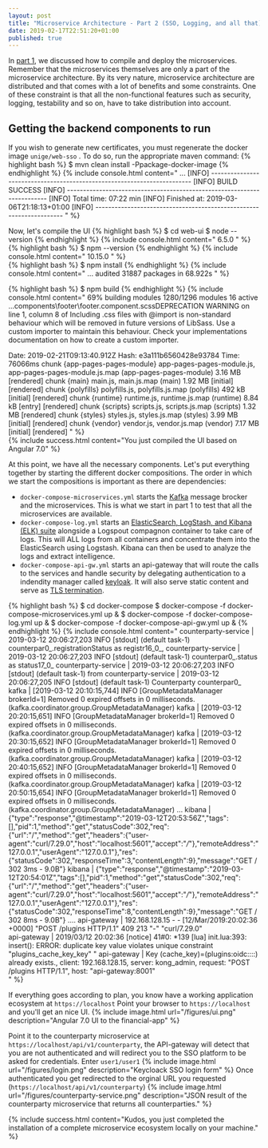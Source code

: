 ```yaml
---
layout: post
title: "Microservice Architecture - Part 2 (SSO, Logging, and all that)"
date: 2019-02-17T22:51:20+01:00
published: true
---
```


In [part 1](https://www.hostettler.net/2019/02/17/microservice-architecture-part-1.html), we discussed how to compile and deploy the microservices. Remember that the microservices themselves are only a part of the microservice architecture. 
By its very nature, microservice architecture are distributed and that comes with a lot of benefits and some constraints.
One of these constraint is that all the non-functional features such as security, logging, testability and so on, have to take distribution into account.

## Getting the backend components to run

If you wish to generate new certificates, you must regenerate the docker image ``unige/web-sso`` . To do so, run the appropriate maven command:
{% highlight bash %}
$ mvn clean install -Ppackage-docker-image
{% endhighlight %}
{% include console.html content="
...
[INFO] ------------------------------------------------------------------------
[INFO] BUILD SUCCESS
[INFO] ------------------------------------------------------------------------
[INFO] Total time:  07:22 min
[INFO] Finished at: 2019-03-06T21:18:13+01:00
[INFO] --------------------------------------------------------------------
" %} 


Now, let's compile the UI
{% highlight bash %}
$ cd web-ui
$ node --version
{% endhighlight %}
{% include console.html content="
6.5.0
" %}   
{% highlight bash %}
$ npm --version
{% endhighlight %}
{% include console.html content="
10.15.0
" %}   
{% highlight bash %}
$ npm install
{% endhighlight %}
{% include console.html content="
...
audited 31887 packages in 68.922s
" %}   

{% highlight bash %}
$ npm build
{% endhighlight %}
{% include console.html content="
 69% building modules 1280/1296 modules 16 active ...components\footer\footer.component.scssDEPRECATION WARNING on line 1, column 8 of 
Including .css files with @import is non-standard behaviour which will be removed in future versions of LibSass.
Use a custom importer to maintain this behaviour. Check your implementations documentation on how to create a custom importer.

Date: 2019-02-21T09:13:40.912Z
Hash: e3a111b6560428e93784
Time: 76066ms
chunk {app-pages-pages-module} app-pages-pages-module.js, app-pages-pages-module.js.map (app-pages-pages-module) 3.16 MB  [rendered]
chunk {main} main.js, main.js.map (main) 1.92 MB [initial] [rendered]
chunk {polyfills} polyfills.js, polyfills.js.map (polyfills) 492 kB [initial] [rendered]
chunk {runtime} runtime.js, runtime.js.map (runtime) 8.84 kB [entry] [rendered]
chunk {scripts} scripts.js, scripts.js.map (scripts) 1.32 MB  [rendered]
chunk {styles} styles.js, styles.js.map (styles) 3.99 MB [initial] [rendered]
chunk {vendor} vendor.js, vendor.js.map (vendor) 7.17 MB [initial] [rendered]
" %}   
{% include success.html content="You just compiled the UI based on Angular 7.0" %}

At this point, we have all the necessary components. Let's put everything together by starting the different docker compositions. The order in which we start the compositions is 
important as there are dependencies:
- ``docker-compose-microservices.yml`` starts the [Kafka](https://kafka.apache.org/) message brocker and the microservices. This is what we start in part 1 to test that all the microservices are available.
- ``docker-compose-log.yml`` starts an [ElasticSearch, LogStash, and Kibana (ELK) suite](https://www.elastic.co/elk-stack) alongside a Logspout compagnon container to take care of logs. This will ALL logs from all containers
and concentrate them into the ElasticSearch using Logstash. Kibana can then be used to analyze the logs and extract intelligence.
- ``docker-compose-api-gw.yml`` starts an api-gateway that will route the calls to the services and handle security by delegating authentication to a indendity manager called [keyloak](https://www.keycloak.org/). It will also serve static content and serve as [TLS termination](https://en.wikipedia.org/wiki/TLS_termination_proxy).


{% highlight bash %}
$ cd  docker-compose
$ docker-compose -f docker-compose-microservices.yml up &
$ docker-compose -f docker-compose-log.yml up &
$ docker-compose -f docker-compose-api-gw.yml up &
{% endhighlight %}
{% include console.html content="
counterparty-service    | 2019-03-12 20:06:27,203 INFO  [stdout] (default task-1)         counterpar0_.registrationStatus as registr16_0_,
counterparty-service    | 2019-03-12 20:06:27,203 INFO  [stdout] (default task-1)         counterpar0_.status as status17_0_
counterparty-service    | 2019-03-12 20:06:27,203 INFO  [stdout] (default task-1)     from
counterparty-service    | 2019-03-12 20:06:27,205 INFO  [stdout] (default task-1)         Counterparty counterpar0_
kafka                   | [2019-03-12 20:10:15,744] INFO [GroupMetadataManager brokerId=1] Removed 0 expired offsets in 0 milliseconds. (kafka.coordinator.group.GroupMetadataManager)
kafka                   | [2019-03-12 20:20:15,651] INFO [GroupMetadataManager brokerId=1] Removed 0 expired offsets in 0 milliseconds. (kafka.coordinator.group.GroupMetadataManager)
kafka                   | [2019-03-12 20:30:15,652] INFO [GroupMetadataManager brokerId=1] Removed 0 expired offsets in 0 milliseconds. (kafka.coordinator.group.GroupMetadataManager)
kafka                   | [2019-03-12 20:40:15,652] INFO [GroupMetadataManager brokerId=1] Removed 0 expired offsets in 0 milliseconds. (kafka.coordinator.group.GroupMetadataManager)
kafka                   | [2019-03-12 20:50:15,654] INFO [GroupMetadataManager brokerId=1] Removed 0 expired offsets in 0 milliseconds. (kafka.coordinator.group.GroupMetadataManager)
...
kibana           | {\"type\":\"response\",\"@timestamp\":\"2019-03-12T20:53:56Z\",\"tags\":[],\"pid\":1,\"method\":\"get\",\"statusCode\":302,\"req\":{\"url\":\"/\",\"method\":\"get\",\"headers\":{\"user-agent\":\"curl/7.29.0\",\"host\":\"localhost:5601\",\"accept\":\"*/*\"},\"remoteAddress\":\"127.0.0.1\",\"userAgent\":\"127.0.0.1\"},\"res\":{\"statusCode\":302,\"responseTime\":3,\"contentLength\":9},\"message\":\"GET / 302 3ms - 9.0B\"}
kibana           | {\"type\":\"response\",\"@timestamp\":\"2019-03-12T20:54:01Z\",\"tags\":[],\"pid\":1,\"method\":\"get\",\"statusCode\":302,\"req\":{\"url\":\"/\",\"method\":\"get\",\"headers\":{\"user-agent\":\"curl/7.29.0\",\"host\":\"localhost:5601\",\"accept\":\"*/*\"},\"remoteAddress\":\"127.0.0.1\",\"userAgent\":\"127.0.0.1\"},\"res\":{\"statusCode\":302,\"responseTime\":8,\"contentLength\":9},\"message\":\"GET / 302 8ms - 9.0B\"}
....
api-gateway         | 192.168.128.15 - - [12/Mar/2019:20:02:36 +0000] \"POST /plugins HTTP/1.1\" 409 213 \"-\" \"curl/7.29.0\"                                                                        
api-gateway         | 2019/03/12 20:02:36 [notice] 41#0: *139 [lua] init.lua:393: insert(): ERROR: duplicate key value violates unique constraint \"plugins_cache_key_key\"                       \" 
api-gateway         | Key (cache_key)=(plugins:oidc::::) already exists., client: 192.168.128.15, server: kong_admin, request: \"POST /plugins HTTP/1.1\", host: \"api-gateway:8001\"               
" %}   

If everything goes according to plan, you know have a working application ecosystem at ``https://localhost`` 
Point your browser to ``https://localhost`` and you'll get an nice UI. 
{% include image.html url="/figures/ui.png" description="Angular 7.0 UI to the financial-app" %}

Point it to the counterparty microservice at ``https://localhost/api/v1/counterparty``, the API-gateway will detect that you are not authenticated and will redirect you
to the SSO platform to be asked for credentials. Enter ``user1/user1``
{% include image.html url="/figures/login.png" description="Keycloack SSO login form" %}
Once authenticated you get redirected to the orginal URL you requested (``https://localhost/api/v1/counterparty``)
{% include image.html url="/figures/counterparty-service.png" description="JSON result of the counterparty  microservice that returns all counterparties." %}

{% include success.html content="Kudos, you just completed the installation of a complete microservice ecosystem locally on your machine." %}